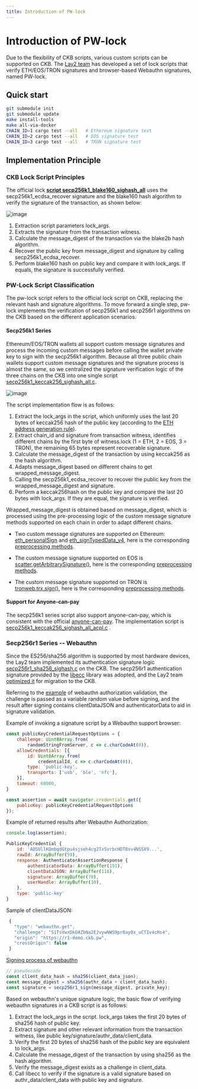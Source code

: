 ```yaml
---
title: Introduction of PW-lock
---
```


# Introduction of PW-lock

Due to the flexibility of CKB scripts, various custom scripts can be supported on CKB. The [Lay2 team](https://twitter.com/Lay2dev) has developed a set of lock scripts that verify ETH/EOS/TRON signatures and browser-based Webauthn signatures, named PW-lock.

## Quick start

```bash
git submodule init
git submodule update
make install-tools
make all-via-docker
CHAIN_ID=1 cargo test --all   # Ethereum signature test
CHAIN_ID=2 cargo test --all   # EOS signature test
CHAIN_ID=3 cargo test --all   # TRON signature test
```

## Implementation Principle

### CKB Lock Script Principles

The official lock [**script secp256k1_blake160_sighash_all**](https://github.com/nervosnetwork/ckb-system-scripts/blob/master/c/secp256k1_blake160_sighash_all.c) uses the secp256k1_ecdsa_recover signature and the blake160 hash algorithm to verify the signature of the transaction, as shown below:

![image](../../image/secp256k1_blake160_sigall.png)

1. Extraction script parameters lock_args.
2. Extracts the signature from the transaction witness.
3. Calculate the message_digest of the transaction via the blake2b hash algorithm.
4. Recover the public key from message_digest and signature by calling secp256k1_ecdsa_recover.
5. Perform blake160 hash on public key and compare it with lock_args. If equals, the signature is successfully verified.

### PW-Lock Script Classification

The pw-lock script refers to the official lock script on CKB, replacing the relevant hash and signature algorithms. To move forward a single step, pw-lock implements the verification of secp256k1 and secp256r1 algorithms on the CKB based on the different application scenarios.

#### Secp256k1 Series

Ethereum/EOS/TRON wallets all support custom message signatures and process the incoming custom messages before calling the wallet private key to sign with the secp256k1 algorithm. Because all three public chain wallets support custom message signatures and the signature process is almost the same, so we centralized the signature verification logic of the three chains on the CKB into one single script [secp256k1_keccak256_sighash_all.c](https://github.com/lay2dev/pw-lock/blob/develop/c/secp256k1_keccak256_sighash_all.c).

![image](../../image/pw_lock_process.png)

The script implementation flow is as follows:

1. Extract the lock_args in the script, which uniformly uses the last 20 bytes of keccak256 hash of the public key (according to the [ETH address generation rule](https://hackernoon.com/how-to-generate-ethereum-addresses-technical-address-generation-explanation-25r3zqo)).
2. Extract chain_id and signature from transaction witness, identifies different chains by the first byte of witness.lock (1 = ETH, 2 = EOS, 3 = TRON), the remaining 65 bytes represent recoverable signature.
3. Calculate the message_digest of the transaction by using keccak256 as the hash algorithm.
4. Adapts message_digest based on different chains to get wrapped_message_digest.
5. Calling the secp256k1_ecdsa_recover to recover the public key from the wrapped_message_digest and signature.
6. Perform a keccak256hash on the public key and compare the last 20 bytes with lock_args. If they are equal, the signature is verified.

Wrapped_message_digest is obtained based on message_digest, which is processed using the pre-processing logic of the custom message signature methods supported on each chain in order to adapt different chains.

- Two custom message signatures are supported on Ethereum: [eth_personalSign](https://github.com/MetaMask/eth-sig-util#personalsign-privatekeybuffer-msgparams) and [eth_signTypedData_v4](https://docs.metamask.io/guide/signing-data.html#sign-typed-data-v4), here is the corresponding [preprocessing methods](./lock-eth.md).

- The custom message signature supported on EOS is [scatter.getArbitrarySignature()](https://get-scatter.com/developers/api/requestarbitrarysignature), here is the corresponding [preprocessing methods](./lock-eos.md).

- The custom message signature supported on TRON is [tronweb.trx.sign()](https://developers.tron.network/docs/tronlink-integration#signature), here is the corresponding [preprocessing methods](./lock-tron.md).

#### Support for Anyone-can-pay

The secp256k1 series script also support anyone-can-pay, which is consistent with the official [anyone-can-pay](https://github.com/nervosnetwork/ckb-anyone-can-pay). The implementation script is [secp256k1_keccak256_sighash_all_acpl.c](https://github.com/lay2dev/pw-lock/blob/develop/c/secp256k1_keccak256_sighash_all_acpl.c) .

### Secp256r1 Series -- Webauthn

Since the ES256/sha256 algorithm is supported by most hardware devices, the Lay2 team implemented its authentication signature logic [secp256r1_sha256_sighash.c](https://github.com/lay2dev/pw-lock/blob/develop/c/secp256r1_sha256_sighash.c) on the CKB.  The secp256r1 authentication signature provided by the [libecc](https://github.com/ANSSI-FR/libecc) library was adopted, and the Lay2 team [optimized it](https://github.com/lay2dev/libecc.gi) for migration to the CKB.

Referring to the [example](https://webauthn.guide/#authentication) of webauthn authorization validation, the challenge is passed as a variable random value before signing, and the result after signing contains clientDataJSON and authenticatorData to aid in signature validation.

Example of invoking a signature script by a Webauthn support browser:

```javascript
const publicKeyCredentialRequestOptions = {
    challenge: Uint8Array.from(
        randomStringFromServer, c => c.charCodeAt(0)),
    allowCredentials: [{
        id: Uint8Array.from(
            credentialId, c => c.charCodeAt(0)),
        type: 'public-key',
        transports: ['usb', 'ble', 'nfc'],
    }],
    timeout: 60000,
}

const assertion = await navigator.credentials.get({
    publicKey: publicKeyCredentialRequestOptions
});
```

Example of returned results after Webauthn Authorization:

```javascript
console.log(assertion);

PublicKeyCredential {
    id: 'ADSUllKQmbqdGtpu4sjseh4cg2TxSvrbcHDTBsv4NSSX9...',
    rawId: ArrayBuffer(59),
    response: AuthenticatorAssertionResponse {
        authenticatorData: ArrayBuffer(191),
        clientDataJSON: ArrayBuffer(118),
        signature: ArrayBuffer(70),
        userHandle: ArrayBuffer(10),
    },
    type: 'public-key'
}
```

Sample of clientDataJSON:

```javascript
 {
   "type": "webauthn.get",
   "challenge": "S1TsVwxDkO4ZbNa2EJvywNWS9prOay0x_uCTIv4cHs4",
   "origin": "https://r1-demo.ckb.pw",
   "crossOrigin": false
 }
```

[Signing process of webauthn](https://w3c.github.io/webauthn/#fig-signature)

```javascript
// pseudocode
const client_data_hash = sha256(client_data_json);
const message_digest = sha256(authr_data + client_data_hash);
const signature = secp256r1_sign(message_digest, private_key);
```

Based on webauthn's unique signature logic, the basic flow of verifying webauthn signatures in a CKB script is as follows:

1. Extract the lock_args in the script. lock_args takes the first 20 bytes of sha256 hash of public key.
2. Extract signature and other relevant information from the transaction witness, like public key/signature/authr_data/client_data.
3. Verify the first 20 bytes of sha256 hash of the public key are equivalent to lock_args.
4. Calculate the message_digest of the transaction by using sha256  as the hash algorithm.
5. Verify the message_digest exists as a challenge in client_data.
6. Call libecc to verify if the signature is a valid signature based on authr_data/client_data with public key and signature.